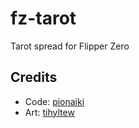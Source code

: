 # fz-tarot
Tarot spread for Flipper Zero

## Credits
- Code: [pionaiki](https:/github.com/pionaiki)
- Art: [tihyltew](https://github.com/tihyltew)
